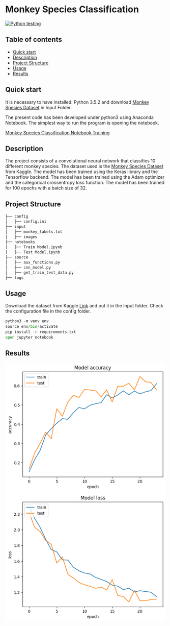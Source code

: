 # Monkey Species Classification

[![Python testing](https://github.com/josetorronteras/Monkey-Species-Classification/actions/workflows/testing.yml/badge.svg?branch=master)](https://github.com/josetorronteras/Monkey-Species-Classification/actions/workflows/testing.yml)

## Table of contents
- [Quick start](#quick-start)
- [Description](#description)
- [Project Structure](#project-structure)
- [Usage](#usage)
- [Results](#results)

## Quick start
It is necessary to have installed: Python 3.5.2 and download [Monkey Species Dataset](https://www.kaggle.com/slothkong/10-monkey-species) in Input Folder.

The present code has been developed under python3 using Anaconda Notebook. The simplest way to run the program is opening the notebook.

[Monkey Species Classification Notebook Training](./notebooks/Monkey%20species%20classification.ipynb)

## Description
The project consists of a convolutional neural network that classifies 10 different monkey species. The dataset used is the [Monkey Species Dataset](https://www.kaggle.com/slothkong/10-monkey-species) from Kaggle. The model has been trained using the Keras library and the Tensorflow backend. The model has been trained using the Adam optimizer and the categorical crossentropy loss function. The model has been trained for 100 epochs with a batch size of 32.

## Project Structure
```
├── config
│   ├── config.ini
├── input
│   ├── monkey_labels.txt
│   ├── images
├── notebooks
│   ├── Train Model.ipynb
|   ├── Test Model.ipynb
├── source
│   ├── aux_functions.py
│   ├── cnn_model.py
│   ├── get_train_test_data.py
├── logs
````

## Usage
Download the dataset from Kaggle [Link](https://www.kaggle.com/datasets/slothkong/10-monkey-species/download?datasetVersionNumber=2) and put it in the Input folder.
Check the configuration file in the config folder.

```python
python3 -m venv env
source env/bin/activate
pip install -r requirements.txt
open jupyter notebook
```

## Results
![Accuracy](./logs/accuracy.png)
![Loss](./logs/loss.png)